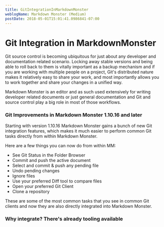 ```yaml
---
title: GitIntegrationInMarkdownMonster
weblogName: Markdown Monster (Medium)
postDate: 2018-05-01T15:01:41.0986841-07:00
---
```

# Git Integration in MarkdownMonster
Git source control is becoming ubiquitous for just about any developer and documentation related scenario. Locking away stable versions and being able to roll back to them is vitally important as a backup mechanism and if you are working with multiple people on a project, Git's distributed nature makes it relatively easy to share your work, and most importantly allows you to work together and share your changes in a unified way.

Markdown Monster is an editor and as such used extensively for writing developer related documents or just general documentation and Git and source control play a big role in most of those workflows.

### Git Improvements in Markdown Monster 1.10.16 and later
Starting with version 1.10.16 Markdown Monster gains a bunch of new Git integration features, which makes it much easier to perform common Git tasks directly from within Markdown Monster.

Here are a few things you can now do from within MM:

* See Git Status in the Folder Browser
* Commit and push the active document 
* Select and commit & push any pending file
* Undo pending changes
* Ignore files
* Use your preferred Diff tool to compare files
* Open your preferred Git Client
* Clone a repository

These are some of the most common tasks that you see in common Git clients and now they are also directly integrated into Markdown Monster.

### Why integrate? There's already tooling available
